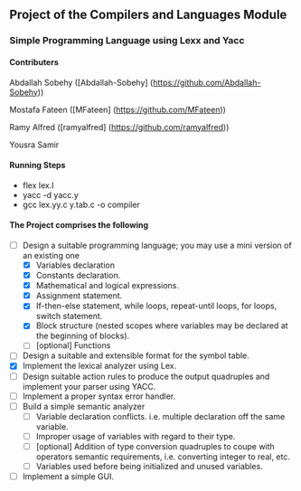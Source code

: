## Project of the Compilers and Languages Module
### Simple Programming Language using Lexx and Yacc

#### Contributers
Abdallah Sobehy ([Abdallah-Sobehy] (https://github.com/Abdallah-Sobehy))

Mostafa Fateen ([MFateen] (https://github.com/MFateen))

Ramy Alfred ([ramyalfred] (https://github.com/ramyalfred))

Yousra Samir

#### Running Steps
- flex lex.l
- yacc -d yacc.y
- gcc lex.yy.c y.tab.c  -o compiler

#### The Project comprises the following
- [ ] Design a suitable programming language; you may use a mini version of an existing one
    - [x] Variables declaration
    - [x] Constants declaration.
    - [x] Mathematical and logical expressions.
    - [x] Assignment statement.
    - [x] If-then-else statement, while loops, repeat-until loops, for loops, switch statement.
    - [x] Block structure (nested scopes where variables may be declared at the beginning of blocks).
    - [ ] [optional] Functions
- [ ] Design a suitable and extensible format for the symbol table.
- [x] Implement the lexical analyzer using Lex.
- [ ] Design suitable action rules to produce the output quadruples and implement your parser using YACC.
- [ ] Implement a proper syntax error handler.
- [ ] Build a simple semantic analyzer
    - [ ] Variable declaration conflicts. i.e. multiple declaration off the same variable.
    - [ ] Improper usage of variables with regard to their type.
    - [ ] [optional] Addition of type conversion quadruples to coupe with operators semantic requirements, i.e. converting integer to real, etc.
    - [ ] Variables used before being initialized and unused variables.
- [ ] Implement a simple GUI.
